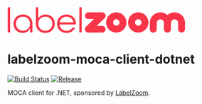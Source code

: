 ![LabelZoom Logo](docs/LabelZoom_Logo_f_400px.png)

# labelzoom-moca-client-dotnet

[![Build Status](https://github.com/labelzoom/labelzoom-moca-client-dotnet/actions/workflows/dotnet-build.yml/badge.svg?branch=main)](https://github.com/labelzoom/labelzoom-moca-client-dotnet/actions?query=branch%3Amain)
[![Release](https://img.shields.io/github/release/labelzoom/labelzoom-moca-client-dotnet.svg?style=flat-square)](https://github.com/labelzoom/labelzoom-moca-client-dotnet/releases)

MOCA client for .NET, sponsored by [LabelZoom](https://www.labelzoom.net).
